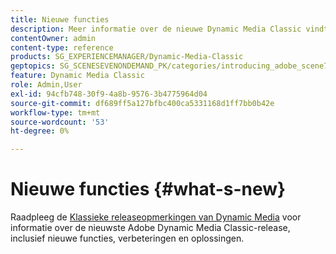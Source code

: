 ```yaml
---
title: Nieuwe functies
description: Meer informatie over de nieuwe Dynamic Media Classic vindt u in de opmerkingen bij de huidige release.
contentOwner: admin
content-type: reference
products: SG_EXPERIENCEMANAGER/Dynamic-Media-Classic
geptopics: SG_SCENESEVENONDEMAND_PK/categories/introducing_adobe_scene7
feature: Dynamic Media Classic
role: Admin,User
exl-id: 94cfb748-30f9-4a8b-9576-3b4775964d04
source-git-commit: df689ff5a127bfbc400ca5331168d1ff7bb0b42e
workflow-type: tm+mt
source-wordcount: '53'
ht-degree: 0%

---
```


# Nieuwe functies {#what-s-new}

Raadpleeg de [Klassieke releaseopmerkingen van Dynamic Media](https://experienceleague.adobe.com/docs/dynamic-media-developer-resources/release-notes/s7rn2017.html) voor informatie over de nieuwste Adobe Dynamic Media Classic-release, inclusief nieuwe functies, verbeteringen en oplossingen.
